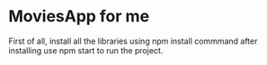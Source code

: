 # MoviesApp for me


First of all, install all the libraries using npm install commmand
after installing use npm start to run the project.
